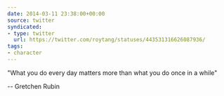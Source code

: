 ```yaml
---
date: 2014-03-11 23:38:00+00:00
source: twitter
syndicated:
- type: twitter
  url: https://twitter.com/roytang/statuses/443531316626087936/
tags:
- character
---
```


"What you do every day matters more than what you do once in a while"

-- Gretchen Rubin